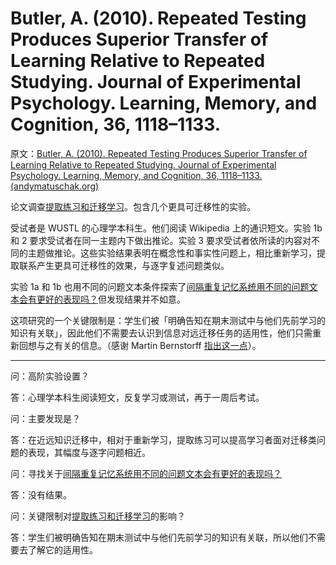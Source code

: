 # Butler, A. (2010). Repeated Testing Produces Superior Transfer of Learning Relative to Repeated Studying. Journal of Experimental Psychology. Learning, Memory, and Cognition, 36, 1118–1133.

原文：[Butler, A. (2010). Repeated Testing Produces Superior Transfer of Learning Relative to Repeated Studying. Journal of Experimental Psychology. Learning, Memory, and Cognition, 36, 1118–1133. (andymatuschak.org)](https://notes.andymatuschak.org/zKhfH8c9tyT3e8sZzDSKZ3yMmLFjybUT1CA)

论文调查[提取练习和迁移学习](https://notes.andymatuschak.org/z2a8QGPfUmdLCVokLaegNzmaU6ehC58CUtYi)。包含几个更具可迁移性的实验。

受试者是 WUSTL 的心理学本科生。他们阅读 Wikipedia 上的通识短文。实验 1b 和 2 要求受试者在同一主题内下做出推论。实验 3 要求受试者依所读的内容对不同的主题做推论。这些实验结果表明在概念性和事实性问题上，相比重新学习，提取联系产生更具可迁移性的效果，与逐字复述问题类似。

实验 1a 和 1b 也用不同的问题文本条件探索了[间隔重复记忆系统用不同的问题文本会有更好的表现吗？](https://notes.andymatuschak.org/zPQ4PsyZABQxajikxzp73TUBFG9ShJPG3hd)但发现结果并不如意。

这项研究的一个关键限制是：学生们被「明确告知在期末测试中与他们先前学习的知识有关联」，因此他们不需要去认识到信息对远迁移任务的适用性，他们只需重新回想与之有关的信息。（感谢 Martin Bernstorff [指出这一点](https://twitter.com/m_bernstorff/status/1461074246277423109)）。

------

问：高阶实验设置？

答：心理学本科生阅读短文，反复学习或测试，再于一周后考试。

问：主要发现是？

答：在近远知识迁移中，相对于重新学习，提取练习可以提高学习者面对迁移类问题的表现，其幅度与逐字问题相近。 

问：寻找关于[间隔重复记忆系统用不同的问题文本会有更好的表现吗？](https://notes.andymatuschak.org/Would_spaced_repetition_memory_systems_perform_better_with_varied_question_texts%3F)

答：没有结果。

问：关键限制对[提取练习和迁移学习](https://notes.andymatuschak.org/Retrieval_practice_and_transfer_learning)的影响？

答：学生们被明确告知在期末测试中与他们先前学习的知识有关联，所以他们不需要去了解它的适用性。